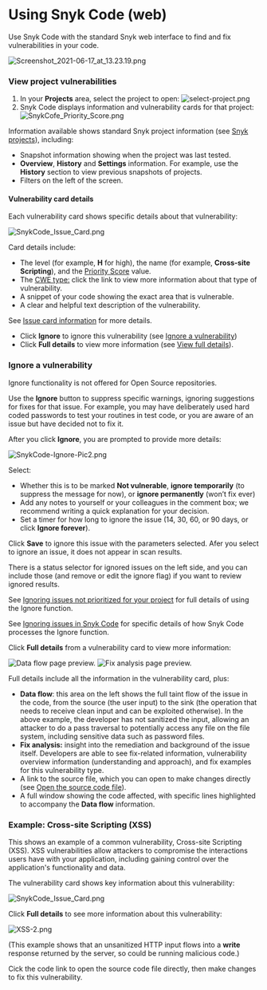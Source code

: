 # Using Snyk Code \(web\)

Use Snyk Code with the standard Snyk web interface to find and fix vulnerabilities in your code.

![Screenshot\_2021-06-17\_at\_13.23.19.png](https://support.snyk.io/hc/article_attachments/4402731192465/Screenshot_2021-06-17_at_13.23.19.png)

### View project vulnerabilities

1. In your **Projects** area, select the project to open: ![select-project.png](https://support.snyk.io/hc/article_attachments/360015998637/select-project.png)
2. Snyk Code displays information and vulnerability cards for that project: ![SnykCofe\_Priority\_Score.png](https://support.snyk.io/hc/article_attachments/4405144366353/SnykCofe_Priority_Score.png)

Information available shows standard Snyk project information \(see [Snyk projects](https://support.snyk.io/hc/en-us/sections/360004724958-Snyk-projects)\), including:

* Snapshot information showing when the project was last tested.
* **Overview**, **History** and **Settings** information. For example, use the **History** section to view previous snapshots of projects.
* Filters on the left of the screen.

#### Vulnerability card details

Each vulnerability card shows specific details about that vulnerability:

![SnykCode\_Issue\_Card.png](https://support.snyk.io/hc/article_attachments/4405144183953/SnykCode_Issue_Card.png)

Card details include:

* The level \(for example, **H** for high\), the name \(for example, **Cross-site Scripting**\), and the [Priority Score](https://docs.snyk.io/fixing-and-prioritizing-issues/starting-to-fix-vulnerabilities/snyk-priority-score) value.
* The [CWE type:](https://cwe.mitre.org/data/index.html) click the link to view more information about that type of vulnerability.
* A snippet of your code showing the exact area that is vulnerable.
* A clear and helpful text description of the vulnerability.

See [Issue card information](https://docs.snyk.io/getting-started/introduction-to-snyk-projects/issue-card-information) for more details.

* Click **Ignore** to ignore this vulnerability \(see [Ignore a vulnerability]()\)
* Click **Full details** to view more information \(see [View full details]()\).

### Ignore a vulnerability

Ignore functionality is not offered for Open Source repositories.

Use the **Ignore** button to suppress specific warnings, ignoring suggestions for fixes for that issue. For example, you may have deliberately used hard coded passwords to test your routines in test code, or you are aware of an issue but have decided not to fix it.

After you click **Ignore**, you are prompted to provide more details:

![SnykCode-Ignore-Pic2.png](https://support.snyk.io/hc/article_attachments/4405144233873/SnykCode-Ignore-Pic2.png)

Select:

* Whether this is to be marked **Not vulnerable**, **ignore temporarily** \(to suppress the message for now\), or **ignore permanently** \(won’t fix ever\)
* Add any notes to yourself or your colleagues in the comment box; we recommend writing a quick explanation for your decision.
* Set a timer for how long to ignore the issue \(14, 30, 60, or 90 days, or click **Ignore forever**\).

Click **Save** to ignore this issue with the parameters selected. Afer you select to ignore an issue, it does not appear in scan results.

There is a status selector for ignored issues on the left side, and you can include those \(and remove or edit the ignore flag\) if you want to review ignored results.

See [Ignoring issues not prioritized for your project](https://support.snyk.io/hc/en-us/articles/360004002718-Ignoring-issues-not-prioritized-for-your-project) for full details of using the Ignore function.

See [Ignoring issues in Snyk Code](https://support.snyk.io/hc/en-us/articles/360004002718-Ignoring-issues-not-prioritized-for-your-project#Ignore-Snyk-Code) for specific details of how Snyk Code processes the Ignore function.

Click **Full details** from a vulnerability card to view more information:

![Data flow page preview.](https://support.snyk.io/hc/article_attachments/4402111205649/data-flow.png) ![Fix analysis page preview.](https://support.snyk.io/hc/article_attachments/4402115159441/fix-analysis.png)

Full details include all the information in the vulnerability card, plus:

* **Data flow**: this area on the left shows the full taint flow of the issue in the code, from the source \(the user input\) to the sink \(the operation that needs to receive clean input and can be exploited otherwise\). In the above example, the developer has not sanitized the input, allowing an attacker to do a pass traversal to potentially access any file on the file system, including sensitive data such as password files.
* **Fix analysis:** insight into the remediation and background of the issue itself. Developers are able to see fix-related information, vulnerability overview information \(understanding and approach\), and fix examples for this vulnerability type.
* A link to the source file, which you can open to make changes directly \(see [Open the source code file]()\).
* A full window showing the code affected, with specific lines highlighted to accompany the **Data flow** information.

### Example: Cross-site Scripting \(XSS\)

This shows an example of a common vulnerability, Cross-site Scripting \(XSS\). XSS vulnerabilities allow attackers to compromise the interactions users have with your application, including gaining control over the application's functionality and data.

The vulnerability card shows key information about this vulnerability:

![SnykCode\_Issue\_Card.png](https://support.snyk.io/hc/article_attachments/4405144183953/SnykCode_Issue_Card.png)

Click **Full details** to see more information about this vulnerability:

![XSS-2.png](https://support.snyk.io/hc/article_attachments/360016062918/XSS-2.png)

\(This example shows that an unsanitized HTTP input flows into a **write** response returned by the server, so could be running malicious code.\)

Cick the code link to open the source code file directly, then make changes to fix this vulnerability.

